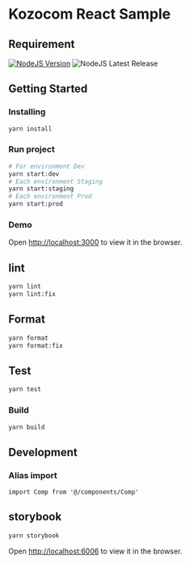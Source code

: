 # Kozocom React Sample

## Requirement
[![NodeJS Version](https://img.shields.io/badge/node-18.x-brightgreen.svg)](https://github.com/nodejs/node/releases) ![NodeJS  Latest Release](https://img.shields.io/github/v/release/nodejs/node?label=Node%20Latest%20Release)

## Getting Started

### Installing
```bash
yarn install
```

### Run project
```bash
# For environment Dev
yarn start:dev
# Each environment Staging
yarn start:staging
# Each environment Prod
yarn start:prod
```

### Demo
Open [http://localhost:3000](http://localhost:3000) to view it in the browser.


## lint
```bash
yarn lint
yarn lint:fix
```

## Format
```bash
yarn format
yarn format:fix
```

## Test
```bash
yarn test
```

### Build
```bash
yarn build
```

## Development
### Alias import
```tsx
import Comp from '@/components/Comp'
```


## storybook
```bash
yarn storybook
```
Open [http://localhost:6006](http://localhost:6006) to view it in the browser.